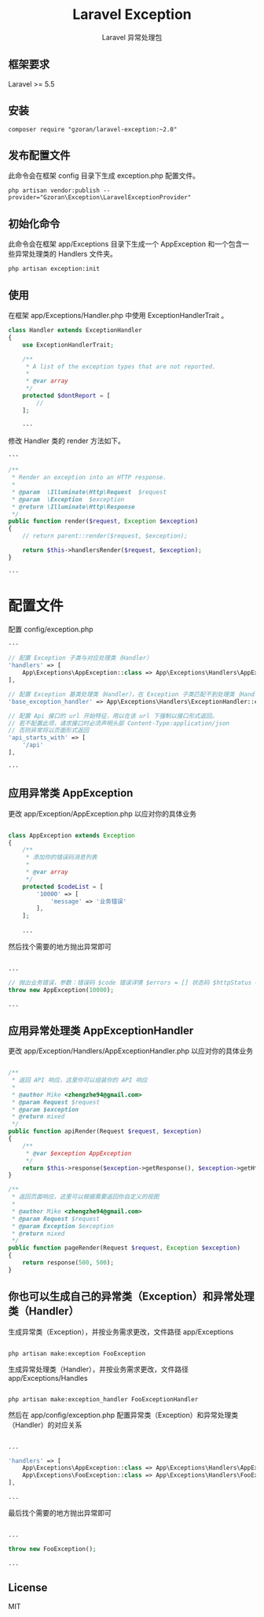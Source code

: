 <h1 align="center">Laravel Exception</h1>

<p align="center">Laravel 异常处理包</p>

## 框架要求

Laravel >= 5.5

## 安装

```shell
composer require "gzoran/laravel-exception:~2.0"
```

## 发布配置文件

此命令会在框架 config 目录下生成 exception.php 配置文件。

```shell
php artisan vendor:publish --provider="Gzoran\Exception\LaravelExceptionProvider"
```

## 初始化命令

此命令会在框架 app/Exceptions 目录下生成一个 AppException 和一个包含一些异常处理类的 Handlers 文件夹。

```shell
php artisan exception:init
```

## 使用

在框架 app/Exceptions/Handler.php 中使用 ExceptionHandlerTrait 。

```php
class Handler extends ExceptionHandler
{
    use ExceptionHandlerTrait;

    /**
     * A list of the exception types that are not reported.
     *
     * @var array
     */
    protected $dontReport = [
        //
    ];
    
    ···
```

修改 Handler 类的 render 方法如下。

```php
···

/**
 * Render an exception into an HTTP response.
 *
 * @param  \Illuminate\Http\Request  $request
 * @param  \Exception  $exception
 * @return \Illuminate\Http\Response
 */
public function render($request, Exception $exception)
{
    // return parent::render($request, $exception);

    return $this->handlersRender($request, $exception);
}

···
```

# 配置文件

配置 config/exception.php

```php
···

// 配置 Exception 子类与对应处理类（Handler）
'handlers' => [
    App\Exceptions\AppException::class => App\Exceptions\Handlers\AppExceptionHandler::class,
],

// 配置 Exception 基类处理类（Handler），在 Exception 子类匹配不到处理类（Handler）时，会使用此处基类的处理类（Handler）
'base_exception_handler' => App\Exceptions\Handlers\ExceptionHandler::class,

// 配置 Api 接口的 url 开始特征，用以在该 url 下强制以接口形式返回。
// 若不配置此项，请求接口时必须声明头部 Content-Type:application/json 
// 否则异常将以页面形式返回
'api_starts_with' => [
    '/api'
],

···
```

## 应用异常类 AppException

更改 app/Exception/AppException.php 以应对你的具体业务

```php

class AppException extends Exception
{
    /**
     * 添加你的错误码消息列表
     *
     * @var array
     */
    protected $codeList = [
        '10000' => [
            'message' => '业务错误'
        ],
    ];
    
    ...

```

然后找个需要的地方抛出异常即可

```php

...

// 抛出业务错误，参数：错误码 $code 错误详情 $errors = [] 状态码 $httpStatus = 400
throw new AppException(10000);

...

```

## 应用异常处理类 AppExceptionHandler

更改 app/Exception/Handlers/AppExceptionHandler.php 以应对你的具体业务

```php

/**
 * 返回 API 响应，这里你可以组装你的 API 响应
 * 
 * @author Mike <zhengzhe94@gmail.com>
 * @param Request $request
 * @param $exception
 * @return mixed
 */
public function apiRender(Request $request, $exception)
{
    /**
     * @var $exception AppException
     */
    return $this->response($exception->getResponse(), $exception->getHttpStatus());
}

/**
 * 返回页面响应，这里可以根据需要返回你自定义的视图
 * 
 * @author Mike <zhengzhe94@gmail.com>
 * @param Request $request
 * @param Exception $exception
 * @return mixed
 */
public function pageRender(Request $request, Exception $exception)
{
    return response(500, 500);
}

```

## 你也可以生成自己的异常类（Exception）和异常处理类（Handler）

生成异常类（Exception），并按业务需求更改，文件路径 app/Exceptions

```shell

php artisan make:exception FooException

```

生成异常处理类（Handler），并按业务需求更改，文件路径 app/Exceptions/Handles

```shell

php artisan make:exception_handler FooExceptionHandler

```

然后在 app/config/exception.php 配置异常类（Exception）和异常处理类（Handler）的对应关系

```php

...

'handlers' => [
    App\Exceptions\AppException::class => App\Exceptions\Handlers\AppExceptionHandler::class,
    App\Exceptions\FooException::class => App\Exceptions\Handlers\FooExceptionHandler::class,
],

...

```

最后找个需要的地方抛出异常即可

```php

...

throw new FooException();

...

```

## License

MIT